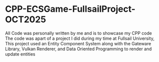 # CPP-ECSGame-FullsailProject-OCT2025
All Code was personally written by me and is to showcase my CPP code
The code was apart of a project I did during my time at Fullsail University, This project used an Entity Component System along with the Gateware Library, Vulkan Renderer, and Data Oriented Programming to render and update entities 
